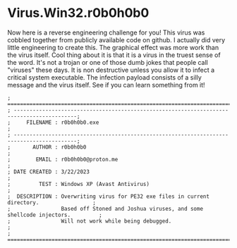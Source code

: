 # Virus.Win32.r0b0h0b0

Now here is a reverse engineering challenge for you!
This virus was cobbled together from publicly available code on github. I actually did very little engineering to create this. The graphical effect was more work than the virus itself. Cool thing about it is that it is a virus in the truest sense of the word. It's not a trojan or one of those dumb jokes that people call "viruses" these days. It is non destructive unless you allow it to infect a critical system executable. The infection payload consists of a silly message and the virus itself. See if you can learn something from it!

```
; ==========================================================================================;
; ------------------------------------------------------------------------------------------;
;     FILENAME : r0b0h0b0.exe                                                               ;
; ------------------------------------------------------------------------------------------;
;       AUTHOR : r0b0h0b0                                                                   ;
;        EMAIL : r0b0h0b0@proton.me                                                         ;
; DATE CREATED : 3/22/2023                                                                  ;
;         TEST : Windows XP (Avast Antivirus)                                               ; 
;  DESCRIPTION : Overwriting virus for PE32 exe files in current directory.                 ;
;                Based off Stoned and Joshua viruses, and some shellcode injectors.         ;
;                Will not work while being debugged.                                        ;
; ==========================================================================================;
```
